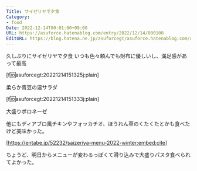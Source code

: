 ```yaml
---
Title: サイゼリヤで夕食
Category:
- food
Date: 2022-12-14T00:01:00+09:00
URL: https://asuforce.hatenablog.com/entry/2022/12/14/000100
EditURL: https://blog.hatena.ne.jp/asuforcegt/asuforce.hatenablog.com/atom/entry/4207112889944998710
---
```


久しぶりにサイゼリヤで夕食
いつも色々頼んでも財布に優しいし、満足感があって最高

[f:id:asuforcegt:20221214151325j:plain]

柔らか青豆の温サラダ

[f:id:asuforcegt:20221214151333j:plain]

大盛りボロネーゼ

他にもディアブロ風チキンやフォッカチオ、ほうれん草のくたくたとかも食べたけど美味かった。

[https://entabe.jp/52232/saizeriya-menu-2022-winter:embed:cite]

ちょうど、明日からメニューが変わるっぽくて滑り込みで大盛りパスタ食べられてよかった。
